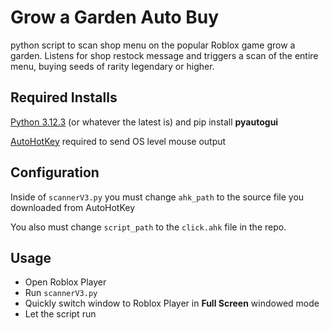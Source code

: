 # Grow a Garden Auto Buy

python script to scan shop menu on the popular Roblox game grow a garden. Listens for shop restock message and triggers a scan of the entire menu, buying seeds of rarity legendary or higher.

## Required Installs

 [Python 3.12.3](https://www.python.org/downloads/release/python-3123/) (or whatever the latest is) and pip install **pyautogui**

[AutoHotKey](https://www.autohotkey.com/download/) required to send OS level mouse output 

## Configuration
Inside of `scannerV3.py` you must change `ahk_path` to the source file you downloaded from AutoHotKey

You also must change `script_path` to the `click.ahk` file in the repo.



## Usage

* Open Roblox Player
* Run `scannerV3.py`
* Quickly switch window to Roblox Player in **Full Screen** windowed mode
* Let the script run

